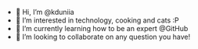 - 👋 Hi, I’m @kduniia
- 👀 I’m interested in technology, cooking and cats :P
- 🌱 I’m currently learning how to be an expert @GitHub
- 💞️ I’m looking to collaborate on any question you have!

<!---
kduniia/kduniia is a ✨ special ✨ repository because its `README.md` (this file) appears on your GitHub profile.
You can click the Preview link to take a look at your changes.
--->
